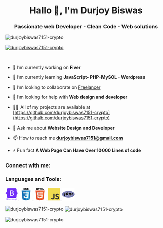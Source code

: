 <h1 align="center">Hallo 👋, I'm Durjoy Biswas</h1>
<h3 align="center">Passionate web Developer - Clean Code - Web solutions</h3>

<p align="left"> <img src="https://komarev.com/ghpvc/?username=durjoybiswas7151-crypto&label=Profile%20views&color=0e75b6&style=flat" alt="durjoybiswas7151-crypto" /> </p>

<p align="left"> <a href="https://github.com/ryo-ma/github-profile-trophy"><img src="https://github-profile-trophy.vercel.app/?username=durjoybiswas7151-crypto" alt="durjoybiswas7151-crypto" /></a> </p>

<p align="left"> <a href="https://twitter.com/" target="blank"><img src="https://img.shields.io/twitter/follow/?logo=twitter&style=for-the-badge" alt="" /></a> </p>

- 🔭 I’m currently working on **Fiver**

- 🌱 I’m currently learning **JavaScript- PHP-MySOL - Wordpress**

- 👯 I’m looking to collaborate on [Freelancer](https://www.freelancer.com/u/devDurjoy9)

- 🤝 I’m looking for help with **Web design and developer**

- 👨‍💻 All of my projects are available at [https://github.com/durjoybiswas7151-crypto](https://github.com/durjoybiswas7151-crypto)

- 💬 Ask me about **Website Design and Developer**

- 📫 How to reach me **durjoybiswas7151@gmail.com**

- ⚡ Fun fact **A Web Page Can Have Over 10000 Lines of code**

<h3 align="left">Connect with me:</h3>
<p align="left">
</p>

<h3 align="left">Languages and Tools:</h3>
<p align="left"> <a href="https://getbootstrap.com" target="_blank" rel="noreferrer"> <img src="https://raw.githubusercontent.com/devicons/devicon/master/icons/bootstrap/bootstrap-plain-wordmark.svg" alt="bootstrap" width="40" height="40"/> </a> <a href="https://www.w3schools.com/css/" target="_blank" rel="noreferrer"> <img src="https://raw.githubusercontent.com/devicons/devicon/master/icons/css3/css3-original-wordmark.svg" alt="css3" width="40" height="40"/> </a> <a href="https://www.w3.org/html/" target="_blank" rel="noreferrer"> <img src="https://raw.githubusercontent.com/devicons/devicon/master/icons/html5/html5-original-wordmark.svg" alt="html5" width="40" height="40"/> </a> <a href="https://developer.mozilla.org/en-US/docs/Web/JavaScript" target="_blank" rel="noreferrer"> <img src="https://raw.githubusercontent.com/devicons/devicon/master/icons/javascript/javascript-original.svg" alt="javascript" width="40" height="40"/> </a> <a href="https://www.php.net" target="_blank" rel="noreferrer"> <img src="https://raw.githubusercontent.com/devicons/devicon/master/icons/php/php-original.svg" alt="php" width="40" height="40"/> </a> </p>

<p><img align="left" src="https://github-readme-stats.vercel.app/api/top-langs?username=durjoybiswas7151-crypto&show_icons=true&locale=en&layout=compact" alt="durjoybiswas7151-crypto" /></p>

<p>&nbsp;<img align="center" src="https://github-readme-stats.vercel.app/api?username=durjoybiswas7151-crypto&show_icons=true&locale=en" alt="durjoybiswas7151-crypto" /></p>

<p><img align="center" src="https://github-readme-streak-stats.herokuapp.com/?user=durjoybiswas7151-crypto&" alt="durjoybiswas7151-crypto" /></p>
